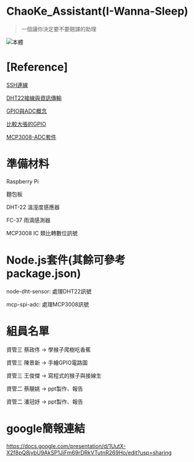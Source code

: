 # ChaoKe_Assistant(I-Wanna-Sleep)
> 一個讓你決定要不要翹課的助理

![本體](https://i.imgur.com/WGghXhM.jpg)

# [Reference]

[SSH連線](https://www.raspberrypi.org/documentation/remote-access/ssh/)

[DHT22接線與資訊傳輸](https://github.com/momenso/node-dht-sensor)

[GPIO與ADC概念](https://chtseng.wordpress.com/2016/06/08/樹莓派讀取類比資訊-mcp3008/)

[比較大張的GPIO](https://medium.com/@rxseger/raspberry-pi-3-gpio-pushbuttons-leds-for-rc-and-barr-a1b947dc6b40)

[MCP3008-ADC套件](https://github.com/fivdi/mcp-spi-adc)

# 準備材料

Raspberry Pi

麵包板

DHT-22 溫溼度感應器

FC-37 雨滴感測器

MCP3008 IC 類比轉數位訊號

# Node.js套件(其餘可參考package.json)

node-dht-sensor: 處理DHT22訊號

mcp-spi-adc: 處理MCP3008訊號

# 組員名單

資管三 蔡政佟 ->  學猴子爬樹吃香蕉

資管三 陳景新 ->  手繪GPIO電路圖

資管三 王俊傑 ->  寫程式的猴子與接線生

資管二 蔡靚姚 ->  ppt製作、報告

資管二 潘冠妤 ->  ppt製作、報告

# google簡報連結

https://docs.google.com/presentation/d/1UutX-X2f8pQ8jybU9AkSP1JjFm69rDRkVTutnR269Ho/edit?usp=sharing
